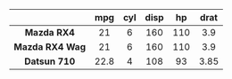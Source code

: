 |       &nbsp;        |  mpg  |  cyl  |  disp  |  hp  |  drat  |
|:-------------------:|:-----:|:-----:|:------:|:----:|:------:|
|    **Mazda RX4**    |  21   |   6   |  160   | 110  |  3.9   |
|  **Mazda RX4 Wag**  |  21   |   6   |  160   | 110  |  3.9   |
|   **Datsun 710**    | 22.8  |   4   |  108   |  93  |  3.85  |